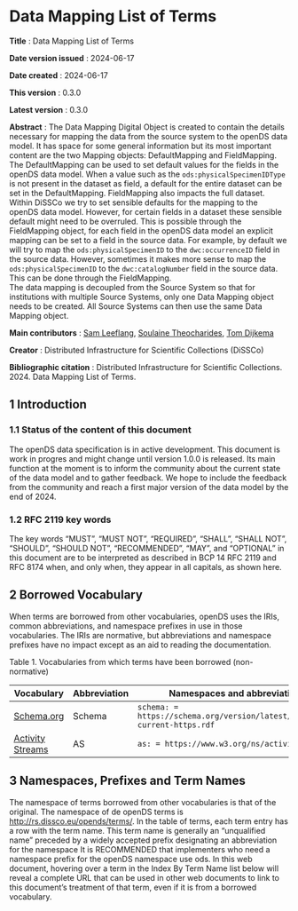 # Data Mapping List of Terms 

**Title**
: Data Mapping List of Terms

**Date version issued**
: 2024-06-17

**Date created**
: 2024-06-17

**This version**
: 0.3.0

**Latest version**
: 0.3.0

**Abstract**
: The Data Mapping Digital Object is created to contain the details necessary for mapping the data from the source system to the openDS data model.
It has space for some general information but its most important content are the two Mapping objects: DefaultMapping and FieldMapping.  
The DefaultMapping can be used to set default values for the fields in the openDS data model.
When a value such as the `ods:physicalSpecimenIDType` is not present in the dataset as field, a default for the entire dataset can be set in the DefaultMapping.
FieldMapping also impacts the full dataset. Within DiSSCo we try to set sensible defaults for the mapping to the openDS data model.
However, for certain fields in a dataset these sensible default might need to be overruled.
This is possible through the FieldMapping object, for each field in the openDS data model an explicit mapping can be set to a field in the source data.
For example, by default we will try to map the `ods:physicalSpecimenID` to the `dwc:occurrenceID` field in the source data.
However, sometimes it makes more sense to map the `ods:physicalSpecimenID` to the `dwc:catalogNumber` field in the source data.
This can be done through the FieldMapping.  
The data mapping is decoupled from the Source System so that for institutions with multiple Source Systems, only one Data Mapping object needs to be created.
All Source Systems can then use the same Data Mapping object.

**Main contributors**
: [Sam Leeflang](https://orcid.org/0000-0002-5669-2769), [Soulaine Theocharides](https://orcid.org/0000-0001-7573-4330), [Tom Dijkema](https://orcid.org/0000-0001-9790-9277)

**Creator**
: Distributed Infrastructure for Scientific Collections (DiSSCo)

**Bibliographic citation**
: Distributed Infrastructure for Scientific Collections. 2024. Data Mapping List of Terms.

## 1 Introduction <span id="1-introduction"></span>
### 1.1 Status of the content of this document <span id="11-status-of-the-content-of-this-document"></span>
The openDS data specification is in active development.
This document is work in progres and might change until version 1.0.0 is released.
Its main function at the moment is to inform the community about the current state of the data model and to gather feedback.
We hope to include the feedback from the community and reach a first major version of the data model by the end of 2024.

### 1.2 RFC 2119 key words <span id="12-rfc-2119-key-words"></span>
The key words “MUST”, “MUST NOT”, “REQUIRED”, “SHALL”, “SHALL NOT”, “SHOULD”, “SHOULD NOT”, “RECOMMENDED”, “MAY”, and “OPTIONAL” in this document are to be interpreted as described in BCP 14 RFC 2119 and RFC 8174 when, and only when, they appear in all capitals, as shown here.

## 2 Borrowed Vocabulary <span id="2-borrowed-vocabulary"></span>
When terms are borrowed from other vocabularies, openDS uses the IRIs, common abbreviations, and namespace prefixes in use in those vocabularies. The IRIs are normative, but abbreviations and namespace prefixes have no impact except as an aid to reading the documentation.

Table 1. Vocabularies from which terms have been borrowed (non-normative)

| Vocabulary                                                                | Abbreviation | Namespaces and abbreviations                                               |
|---------------------------------------------------------------------------|--------------|----------------------------------------------------------------------------|
| [Schema.org](https://schema.org/)                                         | Schema       | `schema: =  https://schema.org/version/latest/schemaorg-current-https.rdf` | 
| [Activity Streams](https://www.w3.org/TR/activitystreams-vocabulary/) | AS         | `as: = https://www.w3.org/ns/activitystreams#`                             |

## 3 Namespaces, Prefixes and Term Names <span id="3-namespace-prefixes-term-names"></span>
The namespace of terms borrowed from other vocabularies is that of the original. 
The namespace of de openDS terms is http://rs.dissco.eu/opends/terms/. In the table of terms, each term entry has a row with the term name. 
This term name is generally an “unqualified name” preceded by a widely accepted prefix designating an abbreviation for the namespace It is RECOMMENDED that implementers who need a namespace prefix for the openDS namespace use ods. 
In this web document, hovering over a term in the Index By Term Name list below will reveal a complete URL that can be used in other web documents to link to this document’s treatment of that term, even if it is from a borrowed vocabulary. 
